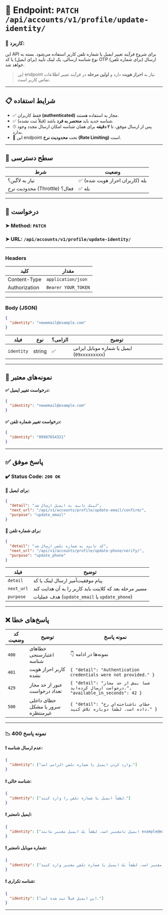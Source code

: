 # 📌 Endpoint: `PATCH /api/accounts/v1/profile/update-identity/`

### 🎯 کاربرد:

این API برای شروع فرآیند تغییر ایمیل یا شماره تلفن کاربر استفاده می‌شود. بسته به نوع شناسه ارسالی، یک لینک تأیید (برای ایمیل) یا کد OTP (برای شماره تلفن) ارسال خواهد شد.

> این endpoint نیاز به **احراز هویت** دارد و **اولین مرحله** در فرآیند تغییر اطلاعات تماس کاربر است.

---

## 📋 شرایط استفاده

* ✅ فقط کاربران **(authenticated)** مجاز به استفاده هستند.
* ✅ شناسه جدید باید **منحصر به فرد** باشد (قبلاً ثبت نشده).
* ⏱ پس از ارسال موفق، تا **۲ دقیقه** برای همان شناسه امکان ارسال مجدد وجود ندارد.
* 🚦 این endpoint تحت **محدودیت نرخ (Rate Limiting)** است.

---

## 🔐 سطح دسترسی

| شرط                          | وضعیت                        |
| ---------------------------- | ---------------------------- |
| نیاز به لاگین؟               | ✅ بله (کاربران احراز هویت شده) |
| محدودیت نرخ (Throttle) فعال؟ | ✅ بله                        |

---

## 📨 درخواست

### ➤ Method: `PATCH`

### ➤ URL: `/api/accounts/v1/profile/update-identity/`

---

### Headers

| کلید          | مقدار              |
| ------------- | ------------------ |
| Content-Type  | `application/json` |
| Authorization | `Bearer YOUR_TOKEN` |

---

### Body (JSON)

```json
{
  "identity": "newemail@example.com"
}
```

| فیلد       | نوع    | الزامی؟ | توضیح                                        |
| ---------- | ------ | ------- | -------------------------------------------- |
| `identity` | string | ✅       | ایمیل یا شماره موبایل ایرانی (`09xxxxxxxxx`) |

---

## 🧪 نمونه‌های معتبر

#### ✅ درخواست تغییر ایمیل:

```json
{ 
  "identity": "newemail@example.com" 
}
```

#### ✅ درخواست تغییر شماره تلفن:

```json
{ 
  "identity": "09987654321" 
}
```

---

## ✅ پاسخ موفق

### ✔️ Status Code: `200 OK`

#### 📧 برای ایمیل:

```json
{
  "detail": "لینک تایید به ایمیل ارسال شد",
  "next_url": "/api/v1/accounts/profile/update-email/confirm/",
  "purpose": "update_email"
}
```

#### 📱 برای شماره تلفن:

```json
{
  "detail": "کد تایید به شماره تلفن ارسال شد",
  "next_url": "/api/v1/accounts/profile/update-phone/verify/",
  "purpose": "update_phone"
}
```

| فیلد       | توضیح                                                  |
| ---------- | ------------------------------------------------------ |
| `detail`   | پیام موفقیت‌آمیز ارسال لینک یا کد                      |
| `next_url` | مسیر مرحله بعد که کلاینت باید کاربر را به آن هدایت کند |
| `purpose`  | هدف عملیات (`update_email` یا `update_phone`)          |

---

## ❌ پاسخ‌های خطا

| کد وضعیت | توضیح                                | نمونه پاسخ                                                                                                      |
| -------- | ------------------------------------ | --------------------------------------------------------------------------------------------------------------- |
| `400`    | خطاهای اعتبارسنجی شناسه             | 👇 نمونه‌ها در ادامه                                                                                            |
| `401`    | کاربر احراز هویت نشده               | `{ "detail": "Authentication credentials were not provided." }`                                                 |
| `429`    | عبور از حد مجاز تعداد درخواست        | `{ "detail": "شما بیش از حد مجاز درخواست ارسال کرده‌اید.", "available_in_seconds": 42 }`                      |
| `500`    | خطای داخلی سرور یا مشکل غیرمنتظره    | `{ "detail": "خطای ناشناخته‌ای رخ داده است. لطفاً دوباره تلاش کنید." }`                                         |

---

### 📉 نمونه پاسخ 400

#### ❗ عدم ارسال شناسه:

```json
{
  "identity": ["وارد کردن ایمیل یا شماره تلفن الزامی است."]
}
```

#### ❗ شناسه خالی:

```json
{
  "identity": ["لطفاً ایمیل یا شماره تلفن را وارد کنید."]
}
```

#### ❗ ایمیل نامعتبر:

```json
{
  "identity": ["ایمیل نامعتبر است. لطفاً یک ایمیل معتبر مانند example@example.com وارد کنید."]
}
```

#### ❗ شماره موبایل نامعتبر:

```json
{
  "identity": ["ورودی نامعتبر است. لطفاً یک ایمیل یا شماره تلفن معتبر وارد کنید."]
}
```

#### ❗ شناسه تکراری:

```json
{
  "identity": ["این ایمیل قبلاً ثبت شده است."]
}
```

---
